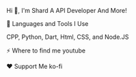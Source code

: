 Hi 👋, I'm Shard
A API Developer And More!

🚀 Languages and Tools I Use

CPP, Python, Dart, Html, CSS, and Node.JS

⚡️ Where to find me
youtube

❤️ Support Me
ko-fi
